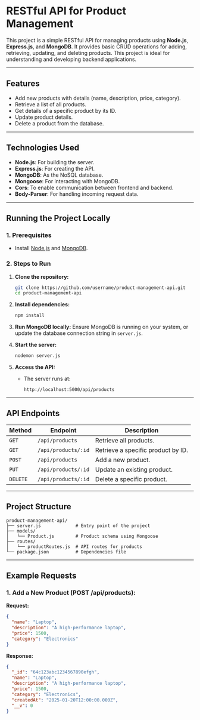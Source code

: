 
# RESTful API for Product Management

This project is a simple RESTful API for managing products using **Node.js**, **Express.js**, and **MongoDB**. It provides basic CRUD operations for adding, retrieving, updating, and deleting products. This project is ideal for understanding and developing backend applications.

---

## **Features**
- Add new products with details (name, description, price, category).
- Retrieve a list of all products.
- Get details of a specific product by its ID.
- Update product details.
- Delete a product from the database.

---

## **Technologies Used**
- **Node.js**: For building the server.
- **Express.js**: For creating the API.
- **MongoDB**: As the NoSQL database.
- **Mongoose**: For interacting with MongoDB.
- **Cors**: To enable communication between frontend and backend.
- **Body-Parser**: For handling incoming request data.

---

## **Running the Project Locally**

### **1. Prerequisites**
- Install [Node.js](https://nodejs.org/) and [MongoDB](https://www.mongodb.com/try/download/community).

### **2. Steps to Run**
1. **Clone the repository:**
   ```bash
   git clone https://github.com/username/product-management-api.git
   cd product-management-api
   ```

2. **Install dependencies:**
   ```bash
   npm install
   ```

3. **Run MongoDB locally:**
   Ensure MongoDB is running on your system, or update the database connection string in `server.js`.

4. **Start the server:**
   ```bash
   nodemon server.js
   ```

5. **Access the API:**
   - The server runs at:
     ```
     http://localhost:5000/api/products
     ```

---

## **API Endpoints**

| Method   | Endpoint              | Description                       |
|----------|-----------------------|-----------------------------------|
| `GET`    | `/api/products`       | Retrieve all products.            |
| `GET`    | `/api/products/:id`   | Retrieve a specific product by ID.|
| `POST`   | `/api/products`       | Add a new product.                |
| `PUT`    | `/api/products/:id`   | Update an existing product.       |
| `DELETE` | `/api/products/:id`   | Delete a specific product.        |

---

## **Project Structure**
```
product-management-api/
├── server.js             # Entry point of the project
├── models/
│   └── Product.js        # Product schema using Mongoose
├── routes/
│   └── productRoutes.js  # API routes for products
└── package.json          # Dependencies file
```

---

## **Example Requests**

### **1. Add a New Product (POST /api/products):**
**Request:**
```json
{
  "name": "Laptop",
  "description": "A high-performance laptop",
  "price": 1500,
  "category": "Electronics"
}
```

**Response:**
```json
{
  "_id": "64c123abc1234567890efgh",
  "name": "Laptop",
  "description": "A high-performance laptop",
  "price": 1500,
  "category": "Electronics",
  "createdAt": "2025-01-20T12:00:00.000Z",
  "__v": 0
}
```

